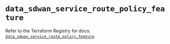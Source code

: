 # `data_sdwan_service_route_policy_feature`

Refer to the Terraform Registry for docs: [`data_sdwan_service_route_policy_feature`](https://registry.terraform.io/providers/ciscodevnet/sdwan/0.8.0/docs/data-sources/service_route_policy_feature).
